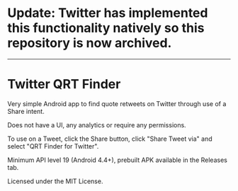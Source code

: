 # Update: Twitter has implemented this functionality natively so this repository is now archived.
---
# Twitter QRT Finder

Very simple Android app to find quote retweets on Twitter through use of a Share intent.

Does not have a UI, any analytics or require any permissions. 

To use on a Tweet, click the Share button, click "Share Tweet via" and select "QRT Finder for Twitter".

Minimum API level 19 (Android 4.4+), prebuilt APK available in the Releases tab.

Licensed under the MIT License.


